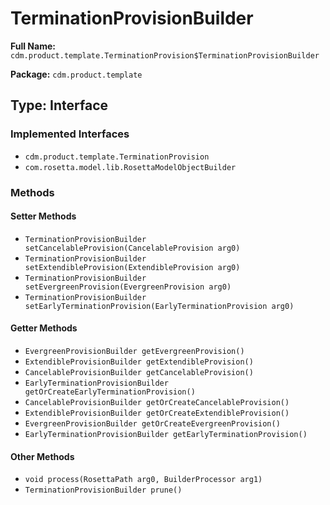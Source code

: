 # TerminationProvisionBuilder

**Full Name:** `cdm.product.template.TerminationProvision$TerminationProvisionBuilder`

**Package:** `cdm.product.template`

## Type: Interface

### Implemented Interfaces

- `cdm.product.template.TerminationProvision`
- `com.rosetta.model.lib.RosettaModelObjectBuilder`

### Methods

#### Setter Methods

- `TerminationProvisionBuilder setCancelableProvision(CancelableProvision arg0)`
- `TerminationProvisionBuilder setExtendibleProvision(ExtendibleProvision arg0)`
- `TerminationProvisionBuilder setEvergreenProvision(EvergreenProvision arg0)`
- `TerminationProvisionBuilder setEarlyTerminationProvision(EarlyTerminationProvision arg0)`

#### Getter Methods

- `EvergreenProvisionBuilder getEvergreenProvision()`
- `ExtendibleProvisionBuilder getExtendibleProvision()`
- `CancelableProvisionBuilder getCancelableProvision()`
- `EarlyTerminationProvisionBuilder getOrCreateEarlyTerminationProvision()`
- `CancelableProvisionBuilder getOrCreateCancelableProvision()`
- `ExtendibleProvisionBuilder getOrCreateExtendibleProvision()`
- `EvergreenProvisionBuilder getOrCreateEvergreenProvision()`
- `EarlyTerminationProvisionBuilder getEarlyTerminationProvision()`

#### Other Methods

- `void process(RosettaPath arg0, BuilderProcessor arg1)`
- `TerminationProvisionBuilder prune()`

